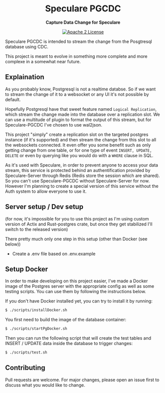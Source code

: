 <div align="center">
  <h1>Speculare PGCDC</h1>
  <p>
    <strong>Capture Data Change for Speculare</strong>
  </p>
  <p>

[![Apache 2 License](https://img.shields.io/badge/license-Apache%202-blue.svg)](LICENSE)

  </p>
</div>

Speculare PGCDC is intended to stream the change from the Posgtresql database using CDC.

This project is meant to evolve in something more complete and more complexe in a somewhat near future.


Explaination
--------------------------

As you probably know, Postgresql is not a realtime databse. So if we want to stream the change of it to a websocket or any UI it's not possible by default.

Hopefully Postgresql have that sweet feature named `Logical Replication`, which stream the change made into the database over a replication slot. We can use a multitude of plugin to format the output of this stream, but for Speculare-PGCDC I've chosen to use wal2json.

This project "simply" create a replication slot on the targeted postgres instance (if it's supported) and then stream the change from this slot to all the websockets connected. It even offer you some benefit such as only getting change from one table, or for one type of event `INSERT, UPDATE, DELETE` or even by querying like you would do with a `WHERE` clause in SQL.

As it's used with Speculare, in order to prevent anyone to access your data stream, this service is protected behind an authentification provided by Speculare-Server through Redis (Redis store the session which are shared). So you can't use Speculare-PGCDC without Speculare-Server for now. However I'm planning to create a special version of this service without the Auth system to allow everyone to use it.

Server setup / Dev setup
--------------------------

(for now, it's impossible for you to use this project as I'm using custom version of Actix and Rust-postgres crate, but once they get stabilized I'll switch to the released version)

There pretty much only one step in this setup (other than Docker (see below))

- Create a .env file based on .env.example

Setup Docker
--------------------------

In order to make developing on this project easier, I've made a Docker image of the Postgres server with the appropriate config as well as some testing scripts. You can use them by following the instructions below.

If you don't have Docker installed yet, you can try to install it by running:
```bash
$ ./scripts/installDocker.sh
```

You first need to build the image of the database container:
```bash
$ ./scripts/startPgDocker.sh
```

Then you can run the following script that will create the test tables and INSERT / UPDATE data inside the database to trigger changes:
```bash
$ ./scripts/test.sh
```

Contributing
--------------------------

Pull requests are welcome. For major changes, please open an issue first to discuss what you would like to change.